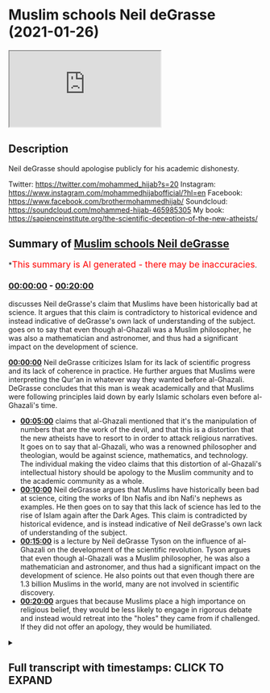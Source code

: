 # Muslim schools Neil deGrasse (2021-01-26)

<iframe loading='lazy' src='https://www.youtube.com/embed/nfRnYNig9jU'></iframe>

## Description

Neil deGrasse should apologise publicly for his academic dishonesty.  

Twitter: https://twitter.com/mohammed_hijab?s=20
Instagram: https://www.instagram.com/mohammedhijabofficial/?hl=en
Facebook: https://www.facebook.com/brothermohammedhijab/
Soundcloud: https://soundcloud.com/mohammed-hijab-465985305
My book: https://sapienceinstitute.org/the-scientific-deception-of-the-new-atheists/

## Summary of [Muslim schools Neil deGrasse](https://www.youtube.com/watch?v=nfRnYNig9jU)


*<span style="color:red; font-size:125%">This summary is AI generated - there may be inaccuracies</span>.

### [00:00:00](https://www.youtube.com/watch?v=nfRnYNig9jU&t=0) - [00:20:00](https://www.youtube.com/watch?v=nfRnYNig9jU&t=1200)

 discusses Neil deGrasse's claim that Muslims have been historically bad at science. It argues that this claim is contradictory to historical evidence and instead indicative of deGrasse's own lack of understanding of the subject.  goes on to say that even though al-Ghazali was a Muslim philosopher, he was also a mathematician and astronomer, and thus had a significant impact on the development of science.

**[00:00:00](https://www.youtube.com/watch?v=nfRnYNig9jU&t=0)** Neil deGrasse criticizes Islam for its lack of scientific progress and its lack of coherence in practice. He further argues that Muslims were interpreting the Qur'an in whatever way they wanted before al-Ghazali. DeGrasse concludes that this man is weak academically and that Muslims were following principles laid down by early Islamic scholars even before al-Ghazali's time.
* **[00:05:00](https://www.youtube.com/watch?v=nfRnYNig9jU&t=300)**  claims that al-Ghazali mentioned that it's the manipulation of numbers that are the work of the devil, and that this is a distortion that the new atheists have to resort to in order to attack religious narratives. It goes on to say that al-Ghazali, who was a renowned philosopher and theologian, would be against science, mathematics, and technology. The individual making the video claims that this distortion of al-Ghazali's intellectual history should be apology to the Muslim community and to the academic community as a whole.
* **[00:10:00](https://www.youtube.com/watch?v=nfRnYNig9jU&t=600)** Neil deGrasse argues that Muslims have historically been bad at science, citing the works of Ibn Nafis and ibn Nafi's nephews as examples. He then goes on to say that this lack of science has led to the rise of Islam again after the Dark Ages. This claim is contradicted by historical evidence, and is instead indicative of Neil deGrasse's own lack of understanding of the subject.
* **[00:15:00](https://www.youtube.com/watch?v=nfRnYNig9jU&t=900)**  is a lecture by Neil deGrasse Tyson on the influence of al-Ghazali on the development of the scientific revolution. Tyson argues that even though al-Ghazali was a Muslim philosopher, he was also a mathematician and astronomer, and thus had a significant impact on the development of science. He also points out that even though there are 1.3 billion Muslims in the world, many are not involved in scientific discovery.
* **[00:20:00](https://www.youtube.com/watch?v=nfRnYNig9jU&t=1200)**  argues that because Muslims place a high importance on religious belief, they would be less likely to engage in rigorous debate and instead would retreat into the "holes" they came from if challenged. If they did not offer an apology, they would be humiliated.

<details><summary><h2>Full transcript with timestamps: CLICK TO EXPAND</h2></summary>

[0:00:00](https://youtu.be/nfRnYNig9jU?t=0) islam rose again after this period  
[0:00:02](https://youtu.be/nfRnYNig9jU?t=2) didn't have science  
[0:00:03](https://youtu.be/nfRnYNig9jU?t=3) associated with it no new inventions in  
[0:00:06](https://youtu.be/nfRnYNig9jU?t=6) math  
[0:00:08](https://youtu.be/nfRnYNig9jU?t=8) you look at the period of islam in spain  
[0:00:10](https://youtu.be/nfRnYNig9jU?t=10) the period where the great  
[0:00:12](https://youtu.be/nfRnYNig9jU?t=12) alhambra was built there is no attendant  
[0:00:14](https://youtu.be/nfRnYNig9jU?t=14) science going on there  
[0:00:15](https://youtu.be/nfRnYNig9jU?t=15) it's done it's gone this is now  
[0:00:19](https://youtu.be/nfRnYNig9jU?t=19) gonna be in the public sphere for people  
[0:00:21](https://youtu.be/nfRnYNig9jU?t=21) to ridicule you  
[0:00:22](https://youtu.be/nfRnYNig9jU?t=22) and to remind you of your incompetence  
[0:00:24](https://youtu.be/nfRnYNig9jU?t=24) every time they see your face they'll be  
[0:00:26](https://youtu.be/nfRnYNig9jU?t=26) reminded  
[0:00:27](https://youtu.be/nfRnYNig9jU?t=27) of your academic incompetence on these  
[0:00:29](https://youtu.be/nfRnYNig9jU?t=29) fields  
[0:00:37](https://youtu.be/nfRnYNig9jU?t=37) how are you guys doing so i came across  
[0:00:39](https://youtu.be/nfRnYNig9jU?t=39) a clip by  
[0:00:40](https://youtu.be/nfRnYNig9jU?t=40) a new atheist academic called neil  
[0:00:42](https://youtu.be/nfRnYNig9jU?t=42) degrasse now this individual  
[0:00:44](https://youtu.be/nfRnYNig9jU?t=44) is put forward in a lot of the kind of  
[0:00:45](https://youtu.be/nfRnYNig9jU?t=45) debates and public discussions and he  
[0:00:47](https://youtu.be/nfRnYNig9jU?t=47) gets millions of views  
[0:00:48](https://youtu.be/nfRnYNig9jU?t=48) and he represents the kind of new  
[0:00:50](https://youtu.be/nfRnYNig9jU?t=50) atheism from as much as i can  
[0:00:52](https://youtu.be/nfRnYNig9jU?t=52) um understand from his polemics  
[0:00:55](https://youtu.be/nfRnYNig9jU?t=55) and really when i watch this clip i  
[0:00:57](https://youtu.be/nfRnYNig9jU?t=57) thought to myself should i dignify  
[0:00:59](https://youtu.be/nfRnYNig9jU?t=59) should i dignify these comments with the  
[0:01:01](https://youtu.be/nfRnYNig9jU?t=61) response  
[0:01:03](https://youtu.be/nfRnYNig9jU?t=63) and i at the end of it i said i have to  
[0:01:04](https://youtu.be/nfRnYNig9jU?t=64) because this is such a ridiculous  
[0:01:07](https://youtu.be/nfRnYNig9jU?t=67) showing of academic incompetence that i  
[0:01:10](https://youtu.be/nfRnYNig9jU?t=70) thought  
[0:01:10](https://youtu.be/nfRnYNig9jU?t=70) it must be answered so let's take a look  
[0:01:12](https://youtu.be/nfRnYNig9jU?t=72) at this clip and dissect it  
[0:01:14](https://youtu.be/nfRnYNig9jU?t=74) piece by piece at this point  
[0:01:17](https://youtu.be/nfRnYNig9jU?t=77) islam is maybe just a few hundred years  
[0:01:19](https://youtu.be/nfRnYNig9jU?t=79) old so the first thing he says he says  
[0:01:21](https://youtu.be/nfRnYNig9jU?t=81) islam is just a few hundred years old  
[0:01:22](https://youtu.be/nfRnYNig9jU?t=82) now i don't know how he defines a few  
[0:01:25](https://youtu.be/nfRnYNig9jU?t=85) but at the time of islam is around 500  
[0:01:28](https://youtu.be/nfRnYNig9jU?t=88) years which is  
[0:01:28](https://youtu.be/nfRnYNig9jU?t=88) half a mil half a millennium so this is  
[0:01:31](https://youtu.be/nfRnYNig9jU?t=91) already showing you is  
[0:01:33](https://youtu.be/nfRnYNig9jU?t=93) precursors to the bigger errors that are  
[0:01:36](https://youtu.be/nfRnYNig9jU?t=96) going to come  
[0:01:36](https://youtu.be/nfRnYNig9jU?t=96) people are reading the quran and  
[0:01:38](https://youtu.be/nfRnYNig9jU?t=98) interpreting it however they sort of  
[0:01:40](https://youtu.be/nfRnYNig9jU?t=100) want to and feel like it  
[0:01:41](https://youtu.be/nfRnYNig9jU?t=101) there's not a coherence to the practice  
[0:01:43](https://youtu.be/nfRnYNig9jU?t=103) of islam until he comes around  
[0:01:45](https://youtu.be/nfRnYNig9jU?t=105) he says something here which i don't  
[0:01:47](https://youtu.be/nfRnYNig9jU?t=107) understand what he means by because he  
[0:01:48](https://youtu.be/nfRnYNig9jU?t=108) says  
[0:01:49](https://youtu.be/nfRnYNig9jU?t=109) before ghazali there was no coherence to  
[0:01:51](https://youtu.be/nfRnYNig9jU?t=111) the practice of islam  
[0:01:53](https://youtu.be/nfRnYNig9jU?t=113) now i don't understand what he means by  
[0:01:54](https://youtu.be/nfRnYNig9jU?t=114) this because from a jurisprudential  
[0:01:56](https://youtu.be/nfRnYNig9jU?t=116) perspective  
[0:01:57](https://youtu.be/nfRnYNig9jU?t=117) the four imma or the four imams major  
[0:01:59](https://youtu.be/nfRnYNig9jU?t=119) imams of sunni islam  
[0:02:01](https://youtu.be/nfRnYNig9jU?t=121) and by the way also the major branch of  
[0:02:03](https://youtu.be/nfRnYNig9jU?t=123) shia  
[0:02:04](https://youtu.be/nfRnYNig9jU?t=124) islam were all established i mean you  
[0:02:06](https://youtu.be/nfRnYNig9jU?t=126) had um  
[0:02:07](https://youtu.be/nfRnYNig9jU?t=127) you know the form of the heb you had us  
[0:02:10](https://youtu.be/nfRnYNig9jU?t=130) being established  
[0:02:11](https://youtu.be/nfRnYNig9jU?t=131) by the book of hashem who wrote one of  
[0:02:14](https://youtu.be/nfRnYNig9jU?t=134) the most  
[0:02:15](https://youtu.be/nfRnYNig9jU?t=135) early commentaries or explications  
[0:02:19](https://youtu.be/nfRnYNig9jU?t=139) of asura or the principles of  
[0:02:21](https://youtu.be/nfRnYNig9jU?t=141) jurisprudence  
[0:02:22](https://youtu.be/nfRnYNig9jU?t=142) you had the codification of all of the  
[0:02:24](https://youtu.be/nfRnYNig9jU?t=144) major hadith books including bukhari and  
[0:02:26](https://youtu.be/nfRnYNig9jU?t=146) muslim and so on  
[0:02:27](https://youtu.be/nfRnYNig9jU?t=147) so i don't really understand what he  
[0:02:28](https://youtu.be/nfRnYNig9jU?t=148) means but by the fact that there was no  
[0:02:30](https://youtu.be/nfRnYNig9jU?t=150) coherence to the practice of islam  
[0:02:32](https://youtu.be/nfRnYNig9jU?t=152) especially because al-ghazali himself  
[0:02:35](https://youtu.be/nfRnYNig9jU?t=155) was positioned  
[0:02:36](https://youtu.be/nfRnYNig9jU?t=156) or was from the school of thought of the  
[0:02:38](https://youtu.be/nfRnYNig9jU?t=158) shaftas  
[0:02:39](https://youtu.be/nfRnYNig9jU?t=159) and he was from the school of thought  
[0:02:40](https://youtu.be/nfRnYNig9jU?t=160) from the perspective  
[0:02:42](https://youtu.be/nfRnYNig9jU?t=162) so he was part of the discourse but he  
[0:02:45](https://youtu.be/nfRnYNig9jU?t=165) was not in any way  
[0:02:46](https://youtu.be/nfRnYNig9jU?t=166) um you know making his own school of  
[0:02:49](https://youtu.be/nfRnYNig9jU?t=169) thought  
[0:02:50](https://youtu.be/nfRnYNig9jU?t=170) i mean there were practices that were  
[0:02:52](https://youtu.be/nfRnYNig9jU?t=172) already codified from  
[0:02:53](https://youtu.be/nfRnYNig9jU?t=173) a jurisprudential creedal and hadith  
[0:02:56](https://youtu.be/nfRnYNig9jU?t=176) perspective so i didn't understand  
[0:02:57](https://youtu.be/nfRnYNig9jU?t=177) really what he meant by this  
[0:02:58](https://youtu.be/nfRnYNig9jU?t=178) but let's go on and see what he says  
[0:03:01](https://youtu.be/nfRnYNig9jU?t=181) next people are reading the quran and  
[0:03:03](https://youtu.be/nfRnYNig9jU?t=183) interpreting it however they sort of  
[0:03:05](https://youtu.be/nfRnYNig9jU?t=185) want to and feel like it there's not a  
[0:03:06](https://youtu.be/nfRnYNig9jU?t=186) coherence  
[0:03:08](https://youtu.be/nfRnYNig9jU?t=188) to the practice of islam until he comes  
[0:03:09](https://youtu.be/nfRnYNig9jU?t=189) around now he says that  
[0:03:12](https://youtu.be/nfRnYNig9jU?t=192) muslims were interpreting the quran in  
[0:03:14](https://youtu.be/nfRnYNig9jU?t=194) whatever way they wanted to  
[0:03:16](https://youtu.be/nfRnYNig9jU?t=196) but this is false because there were  
[0:03:17](https://youtu.be/nfRnYNig9jU?t=197) principles of istimbat  
[0:03:20](https://youtu.be/nfRnYNig9jU?t=200) uh as is mentioned in the quran you know  
[0:03:24](https://youtu.be/nfRnYNig9jU?t=204) is the quran says that the those who are  
[0:03:28](https://youtu.be/nfRnYNig9jU?t=208) able to do extrapolation  
[0:03:29](https://youtu.be/nfRnYNig9jU?t=209) would be able to do so and this  
[0:03:31](https://youtu.be/nfRnYNig9jU?t=211) extrapolation  
[0:03:32](https://youtu.be/nfRnYNig9jU?t=212) is a method right so it's called um you  
[0:03:35](https://youtu.be/nfRnYNig9jU?t=215) know tafsir method  
[0:03:36](https://youtu.be/nfRnYNig9jU?t=216) or the exegetical method this was  
[0:03:38](https://youtu.be/nfRnYNig9jU?t=218) already laid down  
[0:03:39](https://youtu.be/nfRnYNig9jU?t=219) well before you know al-ghazali atabari  
[0:03:43](https://youtu.be/nfRnYNig9jU?t=223) had his  
[0:03:44](https://youtu.be/nfRnYNig9jU?t=224) magnum opus or his uh compendius or  
[0:03:47](https://youtu.be/nfRnYNig9jU?t=227) voluminous or encyclopedic  
[0:03:49](https://youtu.be/nfRnYNig9jU?t=229) uh tafir and this was well known and and  
[0:03:52](https://youtu.be/nfRnYNig9jU?t=232) many other  
[0:03:53](https://youtu.be/nfRnYNig9jU?t=233) or exegetical works were made thereafter  
[0:03:56](https://youtu.be/nfRnYNig9jU?t=236) so this idea that people were  
[0:03:58](https://youtu.be/nfRnYNig9jU?t=238) haphazardly haphazardly you know  
[0:04:01](https://youtu.be/nfRnYNig9jU?t=241) interpreting the quran in the way that  
[0:04:03](https://youtu.be/nfRnYNig9jU?t=243) they wanted to is far from the  
[0:04:05](https://youtu.be/nfRnYNig9jU?t=245) theological truth  
[0:04:06](https://youtu.be/nfRnYNig9jU?t=246) and this shows that this man is weak  
[0:04:09](https://youtu.be/nfRnYNig9jU?t=249) academically in his presentation  
[0:04:11](https://youtu.be/nfRnYNig9jU?t=251) and codifies the behavior of a good  
[0:04:13](https://youtu.be/nfRnYNig9jU?t=253) muslim  
[0:04:14](https://youtu.be/nfRnYNig9jU?t=254) in much the same way saint augustine in  
[0:04:16](https://youtu.be/nfRnYNig9jU?t=256) his book cities of god  
[0:04:18](https://youtu.be/nfRnYNig9jU?t=258) codified what it is to be a good  
[0:04:20](https://youtu.be/nfRnYNig9jU?t=260) christian and he says  
[0:04:22](https://youtu.be/nfRnYNig9jU?t=262) that augustine codified what it is to be  
[0:04:24](https://youtu.be/nfRnYNig9jU?t=264) a good christian as if he was  
[0:04:26](https://youtu.be/nfRnYNig9jU?t=266) you know in the uh in the fifth century  
[0:04:28](https://youtu.be/nfRnYNig9jU?t=268) as he came along he was the one who did  
[0:04:30](https://youtu.be/nfRnYNig9jU?t=270) so and there was not a patristic  
[0:04:32](https://youtu.be/nfRnYNig9jU?t=272) uh backdrop to his uh existence i mean  
[0:04:34](https://youtu.be/nfRnYNig9jU?t=274) many of the church fathers uh  
[0:04:36](https://youtu.be/nfRnYNig9jU?t=276) predated augustine by hundreds of years  
[0:04:38](https://youtu.be/nfRnYNig9jU?t=278) and we have justin marty you have uh  
[0:04:40](https://youtu.be/nfRnYNig9jU?t=280) origin of alexandria you have all of  
[0:04:42](https://youtu.be/nfRnYNig9jU?t=282) these uh big names and you have the  
[0:04:45](https://youtu.be/nfRnYNig9jU?t=285) so-called ecumenical councils that you  
[0:04:47](https://youtu.be/nfRnYNig9jU?t=287) know chalcedon and  
[0:04:48](https://youtu.be/nfRnYNig9jU?t=288) and nicaea and all of these things i  
[0:04:50](https://youtu.be/nfRnYNig9jU?t=290) mean was was there not a christian  
[0:04:52](https://youtu.be/nfRnYNig9jU?t=292) community before augustine came along  
[0:04:54](https://youtu.be/nfRnYNig9jU?t=294) and this shows you that his patristic  
[0:04:56](https://youtu.be/nfRnYNig9jU?t=296) understanding or  
[0:04:57](https://youtu.be/nfRnYNig9jU?t=297) understanding of patristic scholarship  
[0:04:59](https://youtu.be/nfRnYNig9jU?t=299) is as weak or even probably  
[0:05:01](https://youtu.be/nfRnYNig9jU?t=301) weaker than his historical knowledge and  
[0:05:03](https://youtu.be/nfRnYNig9jU?t=303) or theological knowledge as it relates  
[0:05:05](https://youtu.be/nfRnYNig9jU?t=305) to islam so let's go on  
[0:05:07](https://youtu.be/nfRnYNig9jU?t=307) the assertion that the manipulation of  
[0:05:08](https://youtu.be/nfRnYNig9jU?t=308) numbers is the work of the devil  
[0:05:10](https://youtu.be/nfRnYNig9jU?t=310) all right so here he makes his big claim  
[0:05:13](https://youtu.be/nfRnYNig9jU?t=313) he says that al-ghazali mentions  
[0:05:15](https://youtu.be/nfRnYNig9jU?t=315) that uh it's the manipulation of numbers  
[0:05:17](https://youtu.be/nfRnYNig9jU?t=317) are the work of the devil  
[0:05:19](https://youtu.be/nfRnYNig9jU?t=319) as assuming or presupposing that  
[0:05:21](https://youtu.be/nfRnYNig9jU?t=321) al-ghazali of  
[0:05:22](https://youtu.be/nfRnYNig9jU?t=322) all people he could have chosen and this  
[0:05:25](https://youtu.be/nfRnYNig9jU?t=325) is ridiculous  
[0:05:26](https://youtu.be/nfRnYNig9jU?t=326) because al-ghazali of all the for anyone  
[0:05:29](https://youtu.be/nfRnYNig9jU?t=329) who knows just a little bit  
[0:05:31](https://youtu.be/nfRnYNig9jU?t=331) of either the philosophy of religion or  
[0:05:33](https://youtu.be/nfRnYNig9jU?t=333) intellectual history  
[0:05:34](https://youtu.be/nfRnYNig9jU?t=334) they would know who al-ghazali is for  
[0:05:37](https://youtu.be/nfRnYNig9jU?t=337) all the people in the islamic world you  
[0:05:38](https://youtu.be/nfRnYNig9jU?t=338) decided to choose  
[0:05:40](https://youtu.be/nfRnYNig9jU?t=340) you chose al-ghazali to say that he was  
[0:05:42](https://youtu.be/nfRnYNig9jU?t=342) against  
[0:05:43](https://youtu.be/nfRnYNig9jU?t=343) science and mathematics and what's worse  
[0:05:45](https://youtu.be/nfRnYNig9jU?t=345) is that the quote that he mentioned is  
[0:05:47](https://youtu.be/nfRnYNig9jU?t=347) nowhere to be found in his compendious  
[0:05:49](https://youtu.be/nfRnYNig9jU?t=349) works  
[0:05:51](https://youtu.be/nfRnYNig9jU?t=351) the closest thing i found was something  
[0:05:53](https://youtu.be/nfRnYNig9jU?t=353) in his  
[0:05:55](https://youtu.be/nfRnYNig9jU?t=355) din which is a book his huge book  
[0:05:58](https://youtu.be/nfRnYNig9jU?t=358) made many volumes voluminous  
[0:06:02](https://youtu.be/nfRnYNig9jU?t=362) and in in his catabol  
[0:06:05](https://youtu.be/nfRnYNig9jU?t=365) he mentions that people who go far in  
[0:06:08](https://youtu.be/nfRnYNig9jU?t=368) excesses  
[0:06:09](https://youtu.be/nfRnYNig9jU?t=369) when it comes to not just mathematics  
[0:06:11](https://youtu.be/nfRnYNig9jU?t=371) but in other other fields  
[0:06:12](https://youtu.be/nfRnYNig9jU?t=372) in kalam and otherwise that they would  
[0:06:14](https://youtu.be/nfRnYNig9jU?t=374) be damaging themselves  
[0:06:16](https://youtu.be/nfRnYNig9jU?t=376) but he actually mentions in the same  
[0:06:17](https://youtu.be/nfRnYNig9jU?t=377) book by the way this book  
[0:06:19](https://youtu.be/nfRnYNig9jU?t=379) is translated into english and you can  
[0:06:22](https://youtu.be/nfRnYNig9jU?t=382) pick up  
[0:06:23](https://youtu.be/nfRnYNig9jU?t=383) an english translation by kenneth uh  
[0:06:26](https://youtu.be/nfRnYNig9jU?t=386) honor camp  
[0:06:27](https://youtu.be/nfRnYNig9jU?t=387) and you'll find in page 38 that al  
[0:06:29](https://youtu.be/nfRnYNig9jU?t=389) hazali says the opposite of what you're  
[0:06:31](https://youtu.be/nfRnYNig9jU?t=391) saying that he said  
[0:06:32](https://youtu.be/nfRnYNig9jU?t=392) al-hazari  
[0:06:35](https://youtu.be/nfRnYNig9jU?t=395) that it's a communal obligation for  
[0:06:38](https://youtu.be/nfRnYNig9jU?t=398) people to learn  
[0:06:40](https://youtu.be/nfRnYNig9jU?t=400) the praised sciences as he calls them  
[0:06:43](https://youtu.be/nfRnYNig9jU?t=403) of medicine and of mathematics you see  
[0:06:46](https://youtu.be/nfRnYNig9jU?t=406) this is the distortion that the new  
[0:06:48](https://youtu.be/nfRnYNig9jU?t=408) atheists have to resort to in order to  
[0:06:50](https://youtu.be/nfRnYNig9jU?t=410) try  
[0:06:51](https://youtu.be/nfRnYNig9jU?t=411) and attack religious narratives absolute  
[0:06:54](https://youtu.be/nfRnYNig9jU?t=414) distortions  
[0:06:55](https://youtu.be/nfRnYNig9jU?t=415) and they should be ashamed of themselves  
[0:06:57](https://youtu.be/nfRnYNig9jU?t=417) that they're coming forward  
[0:06:58](https://youtu.be/nfRnYNig9jU?t=418) and speaking in this way without the  
[0:07:00](https://youtu.be/nfRnYNig9jU?t=420) academic competence  
[0:07:02](https://youtu.be/nfRnYNig9jU?t=422) the academic competence of checking  
[0:07:04](https://youtu.be/nfRnYNig9jU?t=424) their work  
[0:07:06](https://youtu.be/nfRnYNig9jU?t=426) i mean if this was done in another  
[0:07:08](https://youtu.be/nfRnYNig9jU?t=428) context  
[0:07:10](https://youtu.be/nfRnYNig9jU?t=430) with other fields they would be all over  
[0:07:12](https://youtu.be/nfRnYNig9jU?t=432) us and attacking us but this  
[0:07:13](https://youtu.be/nfRnYNig9jU?t=433) is historical information which has been  
[0:07:16](https://youtu.be/nfRnYNig9jU?t=436) distorted  
[0:07:17](https://youtu.be/nfRnYNig9jU?t=437) and how dare you mention al-ghazali of  
[0:07:19](https://youtu.be/nfRnYNig9jU?t=439) all the scholars you could have  
[0:07:21](https://youtu.be/nfRnYNig9jU?t=441) mentioned  
[0:07:22](https://youtu.be/nfRnYNig9jU?t=442) an individual who had a method which was  
[0:07:25](https://youtu.be/nfRnYNig9jU?t=445) systematic  
[0:07:26](https://youtu.be/nfRnYNig9jU?t=446) and if you really look at rene descartes  
[0:07:29](https://youtu.be/nfRnYNig9jU?t=449) who was the father  
[0:07:30](https://youtu.be/nfRnYNig9jU?t=450) of rationalism in the west and his book  
[0:07:32](https://youtu.be/nfRnYNig9jU?t=452) the meditations  
[0:07:33](https://youtu.be/nfRnYNig9jU?t=453) where he went through systematic doubt  
[0:07:35](https://youtu.be/nfRnYNig9jU?t=455) in order to to come to  
[0:07:36](https://youtu.be/nfRnYNig9jU?t=456) kojito uh ergosome which is i think  
[0:07:39](https://youtu.be/nfRnYNig9jU?t=459) therefore i am  
[0:07:40](https://youtu.be/nfRnYNig9jU?t=460) you'll realize that in  
[0:07:46](https://youtu.be/nfRnYNig9jU?t=466) and all of those books that the same  
[0:07:48](https://youtu.be/nfRnYNig9jU?t=468) method of systematic doubt  
[0:07:51](https://youtu.be/nfRnYNig9jU?t=471) well before rene descartes came along  
[0:07:53](https://youtu.be/nfRnYNig9jU?t=473) with it  
[0:07:54](https://youtu.be/nfRnYNig9jU?t=474) was exhibited and presented by the works  
[0:07:56](https://youtu.be/nfRnYNig9jU?t=476) of al ghazali  
[0:07:58](https://youtu.be/nfRnYNig9jU?t=478) where he done exactly the same thing a  
[0:08:00](https://youtu.be/nfRnYNig9jU?t=480) systematic doubt  
[0:08:01](https://youtu.be/nfRnYNig9jU?t=481) a skeptical approach and then the kalam  
[0:08:05](https://youtu.be/nfRnYNig9jU?t=485) method  
[0:08:05](https://youtu.be/nfRnYNig9jU?t=485) and the arguments from kalam which are  
[0:08:08](https://youtu.be/nfRnYNig9jU?t=488) all over the academic  
[0:08:10](https://youtu.be/nfRnYNig9jU?t=490) world now uh popularized by the likes of  
[0:08:13](https://youtu.be/nfRnYNig9jU?t=493) william lane craig and others  
[0:08:15](https://youtu.be/nfRnYNig9jU?t=495) in atheist discussions were taken from  
[0:08:17](https://youtu.be/nfRnYNig9jU?t=497) la jazeli  
[0:08:18](https://youtu.be/nfRnYNig9jU?t=498) why if he is somebody who is averse  
[0:08:22](https://youtu.be/nfRnYNig9jU?t=502) to the logical process or reverse to  
[0:08:24](https://youtu.be/nfRnYNig9jU?t=504) mathematics or reverse  
[0:08:26](https://youtu.be/nfRnYNig9jU?t=506) to medicine and science  
[0:08:30](https://youtu.be/nfRnYNig9jU?t=510) in his book al mustafa which is one of  
[0:08:33](https://youtu.be/nfRnYNig9jU?t=513) the most  
[0:08:34](https://youtu.be/nfRnYNig9jU?t=514) elaborative books on the topic of the  
[0:08:36](https://youtu.be/nfRnYNig9jU?t=516) principles of jurisprudence  
[0:08:38](https://youtu.be/nfRnYNig9jU?t=518) he starts this book with a discussion  
[0:08:42](https://youtu.be/nfRnYNig9jU?t=522) on epistemology and he  
[0:08:45](https://youtu.be/nfRnYNig9jU?t=525) started a tradition of doing that  
[0:08:48](https://youtu.be/nfRnYNig9jU?t=528) such that even hanabila who are more  
[0:08:51](https://youtu.be/nfRnYNig9jU?t=531) conservative and reserved  
[0:08:53](https://youtu.be/nfRnYNig9jU?t=533) especially when it came to kalam the  
[0:08:56](https://youtu.be/nfRnYNig9jU?t=536) systematic theo theology someone like  
[0:08:59](https://youtu.be/nfRnYNig9jU?t=539) ibn kodama  
[0:09:00](https://youtu.be/nfRnYNig9jU?t=540) in his book in his usual book which he  
[0:09:03](https://youtu.be/nfRnYNig9jU?t=543) which  
[0:09:04](https://youtu.be/nfRnYNig9jU?t=544) which was really at a copy or of a  
[0:09:06](https://youtu.be/nfRnYNig9jU?t=546) template of al ghazali  
[0:09:08](https://youtu.be/nfRnYNig9jU?t=548) he also did the same thing in the first  
[0:09:09](https://youtu.be/nfRnYNig9jU?t=549) manuscript that you find so he started a  
[0:09:12](https://youtu.be/nfRnYNig9jU?t=552) tradition  
[0:09:13](https://youtu.be/nfRnYNig9jU?t=553) of a discussion about epistemology and  
[0:09:16](https://youtu.be/nfRnYNig9jU?t=556) about  
[0:09:17](https://youtu.be/nfRnYNig9jU?t=557) these philosophical matters how dare you  
[0:09:19](https://youtu.be/nfRnYNig9jU?t=559) attribute to him  
[0:09:21](https://youtu.be/nfRnYNig9jU?t=561) of all people in the muslim world  
[0:09:24](https://youtu.be/nfRnYNig9jU?t=564) that he was averse to and against  
[0:09:28](https://youtu.be/nfRnYNig9jU?t=568) science mathematics and technology you  
[0:09:30](https://youtu.be/nfRnYNig9jU?t=570) should be ashamed of yourself  
[0:09:32](https://youtu.be/nfRnYNig9jU?t=572) and this is you actually you should come  
[0:09:34](https://youtu.be/nfRnYNig9jU?t=574) out and apologize  
[0:09:35](https://youtu.be/nfRnYNig9jU?t=575) you should come out and apologize to the  
[0:09:37](https://youtu.be/nfRnYNig9jU?t=577) muslim community and to the academic  
[0:09:39](https://youtu.be/nfRnYNig9jU?t=579) community not just the muslim to the  
[0:09:40](https://youtu.be/nfRnYNig9jU?t=580) academic community  
[0:09:42](https://youtu.be/nfRnYNig9jU?t=582) for distorting the his his intellectual  
[0:09:44](https://youtu.be/nfRnYNig9jU?t=584) history  
[0:09:45](https://youtu.be/nfRnYNig9jU?t=585) of the medieval period in such a way you  
[0:09:48](https://youtu.be/nfRnYNig9jU?t=588) should come out and apologize i want to  
[0:09:50](https://youtu.be/nfRnYNig9jU?t=590) see an apology on your twitter  
[0:09:51](https://youtu.be/nfRnYNig9jU?t=591) or whatever it is you use yes because  
[0:09:54](https://youtu.be/nfRnYNig9jU?t=594) how dare you come out and lie  
[0:09:56](https://youtu.be/nfRnYNig9jU?t=596) flagrantly blatantly and obviously  
[0:10:00](https://youtu.be/nfRnYNig9jU?t=600) lie about something which you didn't  
[0:10:03](https://youtu.be/nfRnYNig9jU?t=603) have the  
[0:10:04](https://youtu.be/nfRnYNig9jU?t=604) common decency to double check you make  
[0:10:08](https://youtu.be/nfRnYNig9jU?t=608) me sick  
[0:10:09](https://youtu.be/nfRnYNig9jU?t=609) you make me sick and this is what the  
[0:10:12](https://youtu.be/nfRnYNig9jU?t=612) new atheist movement has to resort to  
[0:10:14](https://youtu.be/nfRnYNig9jU?t=614) flagrant and obvious lies in order to  
[0:10:17](https://youtu.be/nfRnYNig9jU?t=617) distort  
[0:10:18](https://youtu.be/nfRnYNig9jU?t=618) the public narrative and to try and  
[0:10:20](https://youtu.be/nfRnYNig9jU?t=620) bring people away from religion  
[0:10:22](https://youtu.be/nfRnYNig9jU?t=622) you have failed and you should be  
[0:10:25](https://youtu.be/nfRnYNig9jU?t=625) ashamed of yourself  
[0:10:27](https://youtu.be/nfRnYNig9jU?t=627) two actions that you see in nature  
[0:10:30](https://youtu.be/nfRnYNig9jU?t=630) are the will of allah  
[0:10:34](https://youtu.be/nfRnYNig9jU?t=634) well if you drop a stone and it falls  
[0:10:37](https://youtu.be/nfRnYNig9jU?t=637) allah will that  
[0:10:39](https://youtu.be/nfRnYNig9jU?t=639) he's talking about philosophy and then  
[0:10:40](https://youtu.be/nfRnYNig9jU?t=640) he makes a bigger blunder he says  
[0:10:42](https://youtu.be/nfRnYNig9jU?t=642) you see all the actions are from the  
[0:10:44](https://youtu.be/nfRnYNig9jU?t=644) will of allah and here he is referring  
[0:10:45](https://youtu.be/nfRnYNig9jU?t=645) to occasionalism  
[0:10:47](https://youtu.be/nfRnYNig9jU?t=647) occasionalism which is a an ashari  
[0:10:49](https://youtu.be/nfRnYNig9jU?t=649) doctrine and by the way al ghazali if  
[0:10:51](https://youtu.be/nfRnYNig9jU?t=651) you really read his books  
[0:10:52](https://youtu.be/nfRnYNig9jU?t=652) he didn't believe in it in as much the  
[0:10:54](https://youtu.be/nfRnYNig9jU?t=654) same way as many of his predecessors  
[0:10:56](https://youtu.be/nfRnYNig9jU?t=656) did as many of the scholars even in the  
[0:11:00](https://youtu.be/nfRnYNig9jU?t=660) in the west now  
[0:11:01](https://youtu.be/nfRnYNig9jU?t=661) uh have spoken about he believed in a  
[0:11:03](https://youtu.be/nfRnYNig9jU?t=663) second order causation  
[0:11:05](https://youtu.be/nfRnYNig9jU?t=665) but anyway this is aside the point you  
[0:11:06](https://youtu.be/nfRnYNig9jU?t=666) wouldn't even understand what i'm  
[0:11:07](https://youtu.be/nfRnYNig9jU?t=667) talking about  
[0:11:08](https://youtu.be/nfRnYNig9jU?t=668) what is important here because you  
[0:11:10](https://youtu.be/nfRnYNig9jU?t=670) you're full with all due respect and  
[0:11:11](https://youtu.be/nfRnYNig9jU?t=671) you're ignorant of these things  
[0:11:13](https://youtu.be/nfRnYNig9jU?t=673) so you i've got to speak and you're not  
[0:11:14](https://youtu.be/nfRnYNig9jU?t=674) going to understand but what you should  
[0:11:16](https://youtu.be/nfRnYNig9jU?t=676) know is  
[0:11:17](https://youtu.be/nfRnYNig9jU?t=677) what's really funny and ironic is people  
[0:11:19](https://youtu.be/nfRnYNig9jU?t=679) that you have had interviews with on  
[0:11:21](https://youtu.be/nfRnYNig9jU?t=681) this topic  
[0:11:22](https://youtu.be/nfRnYNig9jU?t=682) of determinism and free will like sam  
[0:11:24](https://youtu.be/nfRnYNig9jU?t=684) harris who  
[0:11:25](https://youtu.be/nfRnYNig9jU?t=685) wrote a book called free will believe in  
[0:11:28](https://youtu.be/nfRnYNig9jU?t=688) determinism  
[0:11:29](https://youtu.be/nfRnYNig9jU?t=689) and so they don't believe so you're  
[0:11:32](https://youtu.be/nfRnYNig9jU?t=692) saying here the will of god so  
[0:11:33](https://youtu.be/nfRnYNig9jU?t=693) this stops curiosity and stops our uh  
[0:11:36](https://youtu.be/nfRnYNig9jU?t=696) kind of motivation or incen  
[0:11:38](https://youtu.be/nfRnYNig9jU?t=698) disincentivize us from doing things if  
[0:11:41](https://youtu.be/nfRnYNig9jU?t=701) that's your explanation  
[0:11:44](https://youtu.be/nfRnYNig9jU?t=704) your curiosity stops but a determinist  
[0:11:48](https://youtu.be/nfRnYNig9jU?t=708) even if they're an atheist who believes  
[0:11:50](https://youtu.be/nfRnYNig9jU?t=710) in an uninterrupted causal chain  
[0:11:53](https://youtu.be/nfRnYNig9jU?t=713) will have exactly the same philosophical  
[0:11:55](https://youtu.be/nfRnYNig9jU?t=715) baggage  
[0:11:57](https://youtu.be/nfRnYNig9jU?t=717) so when you were seated in front of your  
[0:11:59](https://youtu.be/nfRnYNig9jU?t=719) friend sam harris  
[0:12:00](https://youtu.be/nfRnYNig9jU?t=720) who wrote a book called free will and he  
[0:12:03](https://youtu.be/nfRnYNig9jU?t=723) wrote at the bottom of it sam harris but  
[0:12:05](https://youtu.be/nfRnYNig9jU?t=725) actually he should have wrote he  
[0:12:06](https://youtu.be/nfRnYNig9jU?t=726) shouldn't have put his name there  
[0:12:07](https://youtu.be/nfRnYNig9jU?t=727) because it wasn't sam harris with his  
[0:12:08](https://youtu.be/nfRnYNig9jU?t=728) free will that wrote that book  
[0:12:10](https://youtu.be/nfRnYNig9jU?t=730) but it was a set of uh determined  
[0:12:13](https://youtu.be/nfRnYNig9jU?t=733) uninterrupted events caused events that  
[0:12:16](https://youtu.be/nfRnYNig9jU?t=736) wrote that book  
[0:12:17](https://youtu.be/nfRnYNig9jU?t=737) you should have inquired about that  
[0:12:20](https://youtu.be/nfRnYNig9jU?t=740) about  
[0:12:20](https://youtu.be/nfRnYNig9jU?t=740) why could it be the case or could it be  
[0:12:22](https://youtu.be/nfRnYNig9jU?t=742) the case that a deterministic world view  
[0:12:25](https://youtu.be/nfRnYNig9jU?t=745) will interrupt someone's incentive  
[0:12:28](https://youtu.be/nfRnYNig9jU?t=748) to do things because otherwise  
[0:12:30](https://youtu.be/nfRnYNig9jU?t=750) everyone's a puppet everyone's doing  
[0:12:31](https://youtu.be/nfRnYNig9jU?t=751) things without uh  
[0:12:32](https://youtu.be/nfRnYNig9jU?t=752) free will so if you're arguing that this  
[0:12:36](https://youtu.be/nfRnYNig9jU?t=756) disincentivize people from or  
[0:12:39](https://youtu.be/nfRnYNig9jU?t=759) makes them less curious from doing  
[0:12:41](https://youtu.be/nfRnYNig9jU?t=761) things like science then this  
[0:12:43](https://youtu.be/nfRnYNig9jU?t=763) argument can be made on the world view  
[0:12:44](https://youtu.be/nfRnYNig9jU?t=764) of determinism  
[0:12:46](https://youtu.be/nfRnYNig9jU?t=766) you see you've shot yourself in the foot  
[0:12:48](https://youtu.be/nfRnYNig9jU?t=768) because of your lack of knowledge not  
[0:12:49](https://youtu.be/nfRnYNig9jU?t=769) just  
[0:12:50](https://youtu.be/nfRnYNig9jU?t=770) in theology and history but also  
[0:12:51](https://youtu.be/nfRnYNig9jU?t=771) philosophy philosophy of religion  
[0:12:53](https://youtu.be/nfRnYNig9jU?t=773) and other other than that so you should  
[0:12:55](https://youtu.be/nfRnYNig9jU?t=775) be ashamed of yourself once again and  
[0:12:56](https://youtu.be/nfRnYNig9jU?t=776) you're embarrassing yourself  
[0:12:58](https://youtu.be/nfRnYNig9jU?t=778) you are absolutely embarrassing yourself  
[0:13:00](https://youtu.be/nfRnYNig9jU?t=780) the more you talk the more you make  
[0:13:02](https://youtu.be/nfRnYNig9jU?t=782) blunders  
[0:13:03](https://youtu.be/nfRnYNig9jU?t=783) and you're getting caught out and no  
[0:13:04](https://youtu.be/nfRnYNig9jU?t=784) longer is the muslim community or even  
[0:13:06](https://youtu.be/nfRnYNig9jU?t=786) any religious community i'm going to say  
[0:13:08](https://youtu.be/nfRnYNig9jU?t=788) idly by  
[0:13:09](https://youtu.be/nfRnYNig9jU?t=789) watching individuals like you talk  
[0:13:11](https://youtu.be/nfRnYNig9jU?t=791) rubbish and make mistakes and blunders  
[0:13:14](https://youtu.be/nfRnYNig9jU?t=794) and and just leave you to do what you  
[0:13:15](https://youtu.be/nfRnYNig9jU?t=795) want to do and maybe some of our youth  
[0:13:17](https://youtu.be/nfRnYNig9jU?t=797) will listen to what you have to say  
[0:13:18](https://youtu.be/nfRnYNig9jU?t=798) and be convinced no we're going to hold  
[0:13:20](https://youtu.be/nfRnYNig9jU?t=800) you to account to academic account  
[0:13:23](https://youtu.be/nfRnYNig9jU?t=803) not just on a peer-reviewed journal that  
[0:13:24](https://youtu.be/nfRnYNig9jU?t=804) only a a few elites can  
[0:13:27](https://youtu.be/nfRnYNig9jU?t=807) can can look at no this is now  
[0:13:30](https://youtu.be/nfRnYNig9jU?t=810) going to be in the public sphere for  
[0:13:32](https://youtu.be/nfRnYNig9jU?t=812) people to ridicule you  
[0:13:34](https://youtu.be/nfRnYNig9jU?t=814) and to remind you of your incompetence  
[0:13:36](https://youtu.be/nfRnYNig9jU?t=816) every time they see your face they'll be  
[0:13:37](https://youtu.be/nfRnYNig9jU?t=817) reminded  
[0:13:38](https://youtu.be/nfRnYNig9jU?t=818) of your academic incompetence on these  
[0:13:41](https://youtu.be/nfRnYNig9jU?t=821) fields  
[0:13:42](https://youtu.be/nfRnYNig9jU?t=822) islam rose again after this period  
[0:13:44](https://youtu.be/nfRnYNig9jU?t=824) didn't have science  
[0:13:45](https://youtu.be/nfRnYNig9jU?t=825) associated with it and look at this  
[0:13:48](https://youtu.be/nfRnYNig9jU?t=828) claim that he makes he says  
[0:13:49](https://youtu.be/nfRnYNig9jU?t=829) islam rose again after this period  
[0:13:53](https://youtu.be/nfRnYNig9jU?t=833) but i didn't have science oh my god now  
[0:13:56](https://youtu.be/nfRnYNig9jU?t=836) you've  
[0:13:56](https://youtu.be/nfRnYNig9jU?t=836) just now you've humiliated yourself with  
[0:13:58](https://youtu.be/nfRnYNig9jU?t=838) all due respect to you  
[0:14:00](https://youtu.be/nfRnYNig9jU?t=840) that you don't actually deserve you've  
[0:14:03](https://youtu.be/nfRnYNig9jU?t=843) humiliated yourself  
[0:14:04](https://youtu.be/nfRnYNig9jU?t=844) how have you humiliated yourself you've  
[0:14:06](https://youtu.be/nfRnYNig9jU?t=846) humiliated yourself  
[0:14:07](https://youtu.be/nfRnYNig9jU?t=847) completely humiliated yourself so let me  
[0:14:09](https://youtu.be/nfRnYNig9jU?t=849) give you a few a few names  
[0:14:11](https://youtu.be/nfRnYNig9jU?t=851) ibn nafis when did he die ibn nafi is  
[0:14:14](https://youtu.be/nfRnYNig9jU?t=854) one of the  
[0:14:15](https://youtu.be/nfRnYNig9jU?t=855) greatest figures of the medieval period  
[0:14:18](https://youtu.be/nfRnYNig9jU?t=858) and in the arab uh world in the islamic  
[0:14:22](https://youtu.be/nfRnYNig9jU?t=862) period 12 13 12 13.  
[0:14:25](https://youtu.be/nfRnYNig9jU?t=865) this is how many years after al-ghazali  
[0:14:27](https://youtu.be/nfRnYNig9jU?t=867) died maybe about 200 years  
[0:14:29](https://youtu.be/nfRnYNig9jU?t=869) in fact exactly 200 and two years  
[0:14:32](https://youtu.be/nfRnYNig9jU?t=872) yes or 102 years so what  
[0:14:36](https://youtu.be/nfRnYNig9jU?t=876) even nephews was not uh he was  
[0:14:38](https://youtu.be/nfRnYNig9jU?t=878) brainwashed by al-ghazali  
[0:14:39](https://youtu.be/nfRnYNig9jU?t=879) somehow the works of al-ghazali stopped  
[0:14:43](https://youtu.be/nfRnYNig9jU?t=883) everyone from doing science does this  
[0:14:44](https://youtu.be/nfRnYNig9jU?t=884) even sound rational to you  
[0:14:46](https://youtu.be/nfRnYNig9jU?t=886) i mean your irrationality your new  
[0:14:49](https://youtu.be/nfRnYNig9jU?t=889) atheist irrationality is so  
[0:14:51](https://youtu.be/nfRnYNig9jU?t=891) limited that you can't even understand  
[0:14:54](https://youtu.be/nfRnYNig9jU?t=894) oh one book is it really going to change  
[0:14:56](https://youtu.be/nfRnYNig9jU?t=896) the way everyone operates in the entire  
[0:14:58](https://youtu.be/nfRnYNig9jU?t=898) islamicate period  
[0:15:00](https://youtu.be/nfRnYNig9jU?t=900) even nafis when did he die i mean didn't  
[0:15:02](https://youtu.be/nfRnYNig9jU?t=902) even want to dignify yourself by  
[0:15:04](https://youtu.be/nfRnYNig9jU?t=904) checking these things up  
[0:15:05](https://youtu.be/nfRnYNig9jU?t=905) i mean some of the contemporaries of  
[0:15:08](https://youtu.be/nfRnYNig9jU?t=908) al-ghazali were doing mathematics  
[0:15:10](https://youtu.be/nfRnYNig9jU?t=910) i he died uh like a couple a  
[0:15:14](https://youtu.be/nfRnYNig9jU?t=914) couple of dozen years after he died some  
[0:15:16](https://youtu.be/nfRnYNig9jU?t=916) years after gazali  
[0:15:19](https://youtu.be/nfRnYNig9jU?t=919) i mean oh he was a mathematician why  
[0:15:22](https://youtu.be/nfRnYNig9jU?t=922) didn't he stop doing maths  
[0:15:24](https://youtu.be/nfRnYNig9jU?t=924) i mean this is ridiculous the geographer  
[0:15:28](https://youtu.be/nfRnYNig9jU?t=928) wait a minute what about atosi  
[0:15:32](https://youtu.be/nfRnYNig9jU?t=932) a torsi who copernicus  
[0:15:36](https://youtu.be/nfRnYNig9jU?t=936) references yes he references in his book  
[0:15:41](https://youtu.be/nfRnYNig9jU?t=941) and obviously copernicus you know is the  
[0:15:44](https://youtu.be/nfRnYNig9jU?t=944) figurehead of the scientific revolution  
[0:15:46](https://youtu.be/nfRnYNig9jU?t=946) in the 16th century and though albertani  
[0:15:50](https://youtu.be/nfRnYNig9jU?t=950) is the only islamic astronomer  
[0:15:51](https://youtu.be/nfRnYNig9jU?t=951) copernicus actually names recent  
[0:15:54](https://youtu.be/nfRnYNig9jU?t=954) detective work  
[0:15:55](https://youtu.be/nfRnYNig9jU?t=955) has uncovered clues that copernicus  
[0:15:57](https://youtu.be/nfRnYNig9jU?t=957) based many of his ideas  
[0:15:59](https://youtu.be/nfRnYNig9jU?t=959) on the work of other islamic scholars  
[0:16:01](https://youtu.be/nfRnYNig9jU?t=961) the clearest example  
[0:16:03](https://youtu.be/nfRnYNig9jU?t=963) is copernicus's use of a mathematical  
[0:16:05](https://youtu.be/nfRnYNig9jU?t=965) idea  
[0:16:06](https://youtu.be/nfRnYNig9jU?t=966) devised by the 13th century islamic  
[0:16:08](https://youtu.be/nfRnYNig9jU?t=968) astronomer  
[0:16:09](https://youtu.be/nfRnYNig9jU?t=969) el torsi you have never read the works  
[0:16:11](https://youtu.be/nfRnYNig9jU?t=971) of copernicus because if you did  
[0:16:13](https://youtu.be/nfRnYNig9jU?t=973) you'd know it's not just a tulsi that he  
[0:16:15](https://youtu.be/nfRnYNig9jU?t=975) references  
[0:16:16](https://youtu.be/nfRnYNig9jU?t=976) but he also references  
[0:16:21](https://youtu.be/nfRnYNig9jU?t=981) was an ottoman into the 15th or  
[0:16:24](https://youtu.be/nfRnYNig9jU?t=984) 15th or 16th century  
[0:16:27](https://youtu.be/nfRnYNig9jU?t=987) well after al ghazali he was an ottoman  
[0:16:31](https://youtu.be/nfRnYNig9jU?t=991) but he was instrumental  
[0:16:35](https://youtu.be/nfRnYNig9jU?t=995) he was absolutely instrumental in  
[0:16:38](https://youtu.be/nfRnYNig9jU?t=998) influencing the copernican revolution of  
[0:16:41](https://youtu.be/nfRnYNig9jU?t=1001) the scientific revolution  
[0:16:43](https://youtu.be/nfRnYNig9jU?t=1003) which is probably the biggest paradigm  
[0:16:45](https://youtu.be/nfRnYNig9jU?t=1005) shift to use the  
[0:16:46](https://youtu.be/nfRnYNig9jU?t=1006) term of thomas kuhn that the western  
[0:16:49](https://youtu.be/nfRnYNig9jU?t=1009) world has ever had in terms of  
[0:16:50](https://youtu.be/nfRnYNig9jU?t=1010) scientific  
[0:16:51](https://youtu.be/nfRnYNig9jU?t=1011) enterprise only to be compared possibly  
[0:16:54](https://youtu.be/nfRnYNig9jU?t=1014) within  
[0:16:55](https://youtu.be/nfRnYNig9jU?t=1015) the movement from newtonian to  
[0:16:56](https://youtu.be/nfRnYNig9jU?t=1016) einsteinian physics how  
[0:16:58](https://youtu.be/nfRnYNig9jU?t=1018) dare you stand in front of people  
[0:17:02](https://youtu.be/nfRnYNig9jU?t=1022) and teach them false information  
[0:17:06](https://youtu.be/nfRnYNig9jU?t=1026) how dare you do that  
[0:17:09](https://youtu.be/nfRnYNig9jU?t=1029) how dare you stand there  
[0:17:13](https://youtu.be/nfRnYNig9jU?t=1033) and say the things that you've said  
[0:17:14](https://youtu.be/nfRnYNig9jU?t=1034) without even having the dignity  
[0:17:17](https://youtu.be/nfRnYNig9jU?t=1037) and the self-respect of checking those  
[0:17:19](https://youtu.be/nfRnYNig9jU?t=1039) things out  
[0:17:20](https://youtu.be/nfRnYNig9jU?t=1040) and look what he says after that he says  
[0:17:23](https://youtu.be/nfRnYNig9jU?t=1043) there's 1.3 billion muslims  
[0:17:26](https://youtu.be/nfRnYNig9jU?t=1046) let's take a look he says there's 1.3  
[0:17:29](https://youtu.be/nfRnYNig9jU?t=1049) billion muslims  
[0:17:31](https://youtu.be/nfRnYNig9jU?t=1051) and how many muslims won the nobel prize  
[0:17:34](https://youtu.be/nfRnYNig9jU?t=1054) and he says he calls us the best measure  
[0:17:36](https://youtu.be/nfRnYNig9jU?t=1056) there is 1.3  
[0:17:38](https://youtu.be/nfRnYNig9jU?t=1058) billion muslims in the world today who  
[0:17:41](https://youtu.be/nfRnYNig9jU?t=1061) are  
[0:17:41](https://youtu.be/nfRnYNig9jU?t=1061) not participants on the frontier of  
[0:17:43](https://youtu.be/nfRnYNig9jU?t=1063) scientific discovery  
[0:17:45](https://youtu.be/nfRnYNig9jU?t=1065) what's the best measure of this to check  
[0:17:46](https://youtu.be/nfRnYNig9jU?t=1066) out the nobel prizes  
[0:17:48](https://youtu.be/nfRnYNig9jU?t=1068) i tallied them okay how many jews have  
[0:17:52](https://youtu.be/nfRnYNig9jU?t=1072) won the nobel prize  
[0:17:54](https://youtu.be/nfRnYNig9jU?t=1074) in the sciences here they go  
[0:17:58](https://youtu.be/nfRnYNig9jU?t=1078) the best measure wait a minute so he's  
[0:18:01](https://youtu.be/nfRnYNig9jU?t=1081) the argument here is that something  
[0:18:02](https://youtu.be/nfRnYNig9jU?t=1082) inherently in islam  
[0:18:04](https://youtu.be/nfRnYNig9jU?t=1084) because of al-qazali so in other words  
[0:18:06](https://youtu.be/nfRnYNig9jU?t=1086) everyone every muslim now is influenced  
[0:18:08](https://youtu.be/nfRnYNig9jU?t=1088) by  
[0:18:08](https://youtu.be/nfRnYNig9jU?t=1088) hazards so even the shiites or even the  
[0:18:11](https://youtu.be/nfRnYNig9jU?t=1091) the  
[0:18:12](https://youtu.be/nfRnYNig9jU?t=1092) not influenced by him or other uh other  
[0:18:14](https://youtu.be/nfRnYNig9jU?t=1094) mederhab or other people  
[0:18:15](https://youtu.be/nfRnYNig9jU?t=1095) everyone's influenced by al ghazali and  
[0:18:17](https://youtu.be/nfRnYNig9jU?t=1097) al ghazali has influenced them to  
[0:18:18](https://youtu.be/nfRnYNig9jU?t=1098) to drop a science and technology and  
[0:18:20](https://youtu.be/nfRnYNig9jU?t=1100) mathematics and so everyone because they  
[0:18:22](https://youtu.be/nfRnYNig9jU?t=1102) they needed to tell them that they  
[0:18:24](https://youtu.be/nfRnYNig9jU?t=1104) dropped everyone dropped science and  
[0:18:26](https://youtu.be/nfRnYNig9jU?t=1106) technology even though  
[0:18:27](https://youtu.be/nfRnYNig9jU?t=1107) even though samar khan which had the one  
[0:18:29](https://youtu.be/nfRnYNig9jU?t=1109) of the biggest  
[0:18:30](https://youtu.be/nfRnYNig9jU?t=1110) uh and most influential observatories of  
[0:18:33](https://youtu.be/nfRnYNig9jU?t=1113) the muslim world  
[0:18:35](https://youtu.be/nfRnYNig9jU?t=1115) uh was actually established some  
[0:18:37](https://youtu.be/nfRnYNig9jU?t=1117) centuries after ghazali's death  
[0:18:39](https://youtu.be/nfRnYNig9jU?t=1119) even i mean i'm shocked as a physicist  
[0:18:43](https://youtu.be/nfRnYNig9jU?t=1123) that you don't know about the the  
[0:18:44](https://youtu.be/nfRnYNig9jU?t=1124) history of physics  
[0:18:46](https://youtu.be/nfRnYNig9jU?t=1126) you're an ignorant person and now you're  
[0:18:49](https://youtu.be/nfRnYNig9jU?t=1129) making the claim  
[0:18:50](https://youtu.be/nfRnYNig9jU?t=1130) that of a 1.3 billion actually this must  
[0:18:52](https://youtu.be/nfRnYNig9jU?t=1132) be a an old  
[0:18:53](https://youtu.be/nfRnYNig9jU?t=1133) statistic because there's way more than  
[0:18:54](https://youtu.be/nfRnYNig9jU?t=1134) 1.3 billion according to pew  
[0:18:56](https://youtu.be/nfRnYNig9jU?t=1136) another mistake 1.8 billion let's say  
[0:19:00](https://youtu.be/nfRnYNig9jU?t=1140) muslims in the world  
[0:19:01](https://youtu.be/nfRnYNig9jU?t=1141) and he says look how many people won  
[0:19:02](https://youtu.be/nfRnYNig9jU?t=1142) nobel prizes well okay let me ask you a  
[0:19:05](https://youtu.be/nfRnYNig9jU?t=1145) question how many black people have won  
[0:19:06](https://youtu.be/nfRnYNig9jU?t=1146) nobel prizes  
[0:19:07](https://youtu.be/nfRnYNig9jU?t=1147) let me ask you a question how many black  
[0:19:08](https://youtu.be/nfRnYNig9jU?t=1148) people now if i say that to you  
[0:19:11](https://youtu.be/nfRnYNig9jU?t=1151) and you say well that's because of  
[0:19:12](https://youtu.be/nfRnYNig9jU?t=1152) poverty and slavery and all of those  
[0:19:14](https://youtu.be/nfRnYNig9jU?t=1154) things  
[0:19:14](https://youtu.be/nfRnYNig9jU?t=1154) and colonialism okay all of those  
[0:19:16](https://youtu.be/nfRnYNig9jU?t=1156) excuses can be afforded to the muslim  
[0:19:18](https://youtu.be/nfRnYNig9jU?t=1158) world  
[0:19:18](https://youtu.be/nfRnYNig9jU?t=1158) most much of which have been colonized  
[0:19:21](https://youtu.be/nfRnYNig9jU?t=1161) especially after the ottoman fall  
[0:19:24](https://youtu.be/nfRnYNig9jU?t=1164) so uh it disenfranch enfranchisement and  
[0:19:27](https://youtu.be/nfRnYNig9jU?t=1167) poverty and all those things and  
[0:19:29](https://youtu.be/nfRnYNig9jU?t=1169) yeah i mean you can make the same  
[0:19:30](https://youtu.be/nfRnYNig9jU?t=1170) excuses and then he compares us with  
[0:19:32](https://youtu.be/nfRnYNig9jU?t=1172) jewish people  
[0:19:33](https://youtu.be/nfRnYNig9jU?t=1173) which is a false comparison i don't know  
[0:19:35](https://youtu.be/nfRnYNig9jU?t=1175) why he does that because obviously  
[0:19:36](https://youtu.be/nfRnYNig9jU?t=1176) and the nobel prize i mean let's be  
[0:19:38](https://youtu.be/nfRnYNig9jU?t=1178) honest the nobel prize  
[0:19:40](https://youtu.be/nfRnYNig9jU?t=1180) and this is this just shows me how much  
[0:19:42](https://youtu.be/nfRnYNig9jU?t=1182) of an uncle tom you are with all due  
[0:19:44](https://youtu.be/nfRnYNig9jU?t=1184) respect  
[0:19:45](https://youtu.be/nfRnYNig9jU?t=1185) yes because you respect the white man so  
[0:19:47](https://youtu.be/nfRnYNig9jU?t=1187) much  
[0:19:48](https://youtu.be/nfRnYNig9jU?t=1188) that when the white man and his  
[0:19:50](https://youtu.be/nfRnYNig9jU?t=1190) institutions they decide  
[0:19:52](https://youtu.be/nfRnYNig9jU?t=1192) who wins the nobel prize because it's  
[0:19:54](https://youtu.be/nfRnYNig9jU?t=1194) obviously ideologically linked  
[0:19:56](https://youtu.be/nfRnYNig9jU?t=1196) right to the western post enlightenment  
[0:19:59](https://youtu.be/nfRnYNig9jU?t=1199) experience  
[0:20:00](https://youtu.be/nfRnYNig9jU?t=1200) they decide who wins nobel prizes you  
[0:20:02](https://youtu.be/nfRnYNig9jU?t=1202) think that's somehow a measure of  
[0:20:03](https://youtu.be/nfRnYNig9jU?t=1203) objective scientific  
[0:20:06](https://youtu.be/nfRnYNig9jU?t=1206) discovery and enterprise and so on and  
[0:20:09](https://youtu.be/nfRnYNig9jU?t=1209) that's why you could never  
[0:20:10](https://youtu.be/nfRnYNig9jU?t=1210) ever debate a muslim who knows just a  
[0:20:14](https://youtu.be/nfRnYNig9jU?t=1214) little bit of islam a little bit of  
[0:20:15](https://youtu.be/nfRnYNig9jU?t=1215) history  
[0:20:16](https://youtu.be/nfRnYNig9jU?t=1216) you would never step forward and put  
[0:20:18](https://youtu.be/nfRnYNig9jU?t=1218) yourself  
[0:20:19](https://youtu.be/nfRnYNig9jU?t=1219) your neck on the academic chopping board  
[0:20:21](https://youtu.be/nfRnYNig9jU?t=1221) because you know what would happen  
[0:20:24](https://youtu.be/nfRnYNig9jU?t=1224) what would happen is the people would  
[0:20:26](https://youtu.be/nfRnYNig9jU?t=1226) see  
[0:20:27](https://youtu.be/nfRnYNig9jU?t=1227) an intellectual decapitation  
[0:20:32](https://youtu.be/nfRnYNig9jU?t=1232) so you roll back into the hole that you  
[0:20:34](https://youtu.be/nfRnYNig9jU?t=1234) came from  
[0:20:35](https://youtu.be/nfRnYNig9jU?t=1235) and if you don't offer the apology then  
[0:20:37](https://youtu.be/nfRnYNig9jU?t=1237) you've got to live with the humiliation  
[0:20:46](https://youtu.be/nfRnYNig9jU?t=1246) of  
[0:20:53](https://youtu.be/nfRnYNig9jU?t=1253) you  
</details>